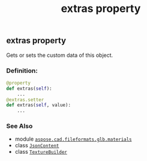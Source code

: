 ﻿---
title: extras property
second_title: Aspose.CAD for Python via .NET API References
description: 
type: docs
weight: 110
url: /python-net/aspose.cad.fileformats.glb.materials/texturebuilder/extras/
is_root: false
---

## extras property


Gets or sets the custom data of this object.
### Definition:
```python
@property
def extras(self):
    ...
@extras.setter
def extras(self, value):
    ...
```

### See Also
* module [`aspose.cad.fileformats.glb.materials`](../../)
* class [`JsonContent`](/cad/python-net/aspose.cad.fileformats.glb.io/jsoncontent)
* class [`TextureBuilder`](/cad/python-net/aspose.cad.fileformats.glb.materials/texturebuilder)
